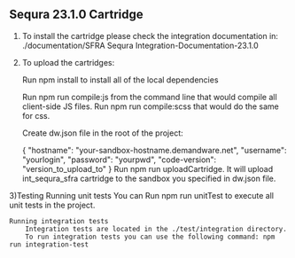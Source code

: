 ## Sequra 23.1.0 Cartridge

1. To install the cartridge please check the integration documentation in: ./documentation/SFRA Sequra Integration-Documentation-23.1.0

2. To upload the cartridges:

   Run npm install to install all of the local dependencies

   Run npm run compile:js from the command line that would compile all client-side JS files. Run npm run compile:scss that would do the same for css.

   Create dw.json file in the root of the project:

   {
   "hostname": "your-sandbox-hostname.demandware.net",
   "username": "yourlogin",
   "password": "yourpwd",
   "code-version": "version_to_upload_to"
   }
   Run npm run uploadCartridge. It will upload int_sequra_sfra cartridge to the sandbox you specified in dw.json file.

3)Testing
Running unit tests
You can Run npm run unitTest to execute all unit tests in the project.

    Running integration tests
    	Integration tests are located in the ./test/integration directory.
    	To run integration tests you can use the following command: npm run integration-test
